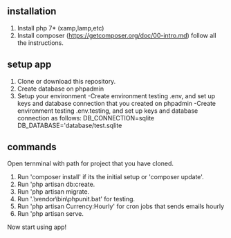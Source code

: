 ## installation
1. Install php 7* (xamp,lamp,etc)
2. Install composer (https://getcomposer.org/doc/00-intro.md) follow all the instructions.

## setup app
1. Clone or download this repository.
2. Create database on phpadmin
3. Setup your environment
 -Create environment testing .env, and set up keys and database connection that you created on phpadmin 
 -Create environment testing .env.testing, and set up keys and database connection as follows:
    DB_CONNECTION=sqlite
    DB_DATABASE='database/test.sqlite

## commands
Open ternminal with path for project that you have cloned.

1. Run 'composer install' if its the initial setup or 'composer update'.
2. Run 'php artisan db:create.
3. Run 'php artisan migrate.
4. Run '.\vendor\bin\phpunit.bat' for testing.
5. Run 'php artisan Currency:Hourly' for cron jobs that sends emails hourly
5. Run 'php artisan serve.

Now start using app!
